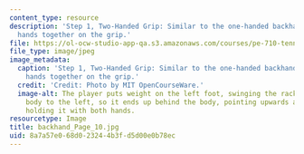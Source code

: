 ```yaml
---
content_type: resource
description: 'Step 1, Two-Handed Grip: Similar to the one-handed backhand, with the
  hands together on the grip.'
file: https://ol-ocw-studio-app-qa.s3.amazonaws.com/courses/pe-710-tennis-spring-2007/8a7a57e068d023244b3fd5d00e0b78ec_backhand_Page_10.jpg
file_type: image/jpeg
image_metadata:
  caption: 'Step 1, Two-Handed Grip: Similar to the one-handed backhand, with the
    hands together on the grip.'
  credit: 'Credit: Photo by MIT OpenCourseWare.'
  image-alt: The player puts weight on the left foot, swinging the racket across the
    body to the left, so it ends up behind the body, pointing upwards and to the right,
    holding it with both hands.
resourcetype: Image
title: backhand_Page_10.jpg
uid: 8a7a57e0-68d0-2324-4b3f-d5d00e0b78ec
---
```

